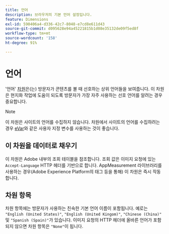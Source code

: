 ```yaml
---
title: 언어
description: 브라우저의 기본 언어 설정입니다.
feature: Dimensions
exl-id: 590406a4-d336-42c7-8048-e7cd8e611d43
source-git-commit: d095628e94a45221815b1d08e35132de09f5ed8f
workflow-type: tm+mt
source-wordcount: '158'
ht-degree: 91%

---
```


# 언어

&#39;언어&#39; [차원](overview.md)은(는) 방문자가 콘텐츠를 볼 때 선호하는 상위 언어들을 보여줍니다. 이 차원은 현지화 작업에 도움이 되도록 방문자가 가장 자주 사용하는 선호 언어를 알려는 경우 중요합니다.

>[!NOTE]
>
>이 차원은 사이트의 언어를 수집하지 않습니다. 차원에서 사이트의 언어를 수집하려는 경우 [eVar](evar.md)와 같은 사용자 지정 변수를 사용하는 것이 좋습니다.

## 이 차원을 데이터로 채우기

이 차원은 Adobe 내부의 조회 테이블을 참조합니다. 조회 값은 이미지 요청에 있는 `Accept-Language` HTTP 헤더를 기반으로 합니다. AppMeasurement 라이브러리를 사용하는 경우(Adobe Experience Platform의 태그 등을 통해) 이 차원은 즉시 작동합니다.

## 차원 항목

차원 항목에는 방문자가 사용하는 친숙한 기본 언어 이름이 포함됩니다. 예로는 `"English (United States)"`, `"English (United Kingom)"`, `"Chinese (China)"` 및 `"Spanish (Spain)"`가 있습니다. 이미지 요청의 HTTP 헤더에 올바른 언어가 포함되지 않으면 차원 항목은 `"None"`이 됩니다.
